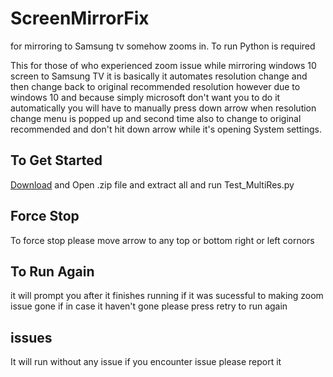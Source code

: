# ScreenMirrorFix
for mirroring to Samsung tv somehow zooms in. To run Python is required

This for those of who experienced zoom issue while mirroring windows 10 screen to Samsung TV it is basically it automates resolution change  and then change back to original recommended resolution however due to windows 10 and because simply microsoft don't want you to do it automatically you will have to manually press down arrow when resolution change menu is popped up and second time also to change to original recommended and don't hit down arrow while it's opening System settings.

## To Get Started
[Download](https://github.com/vaimalaviya1233/ScreenMirrorFix/archive/main.zip)  and Open .zip file and extract all and run Test_MultiRes.py

## Force Stop
To force stop please move arrow to any top or bottom right or left cornors

## To Run Again
it will prompt you after it finishes running if it was sucessful to making zoom issue gone if in case it haven't gone please press retry to run again 

## issues
It will run without any issue if you encounter issue please report it
